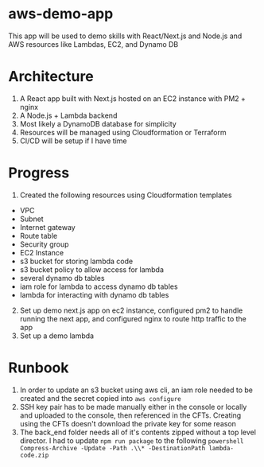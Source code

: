 # aws-demo-app
This app will be used to demo skills with React/Next.js and Node.js and AWS resources like Lambdas, EC2, and Dynamo DB

# Architecture
1. A React app built with Next.js hosted on an EC2 instance with PM2 + nginx
2. A Node.js + Lambda backend
3. Most likely a DynamoDB database for simplicity
4. Resources will be managed using Cloudformation or Terraform
5. CI/CD will be setup if I have time

# Progress
1. Created the following resources using Cloudformation templates
- VPC
- Subnet
- Internet gateway
- Route table
- Security group
- EC2 Instance
- s3 bucket for storing lambda code
- s3 bucket policy to allow access for lambda
- several dynamo db tables
- iam role for lambda to access dynamo db tables
- lambda for interacting with dynamo db tables
2. Set up demo next.js app on ec2 instance, configured pm2 to handle running the next app, and configured nginx to route http traffic to the app
3. Set up a demo lambda

# Runbook
1. In order to update an s3 bucket using aws cli, an iam role needed to be created and the secret copied into `aws configure`
2. SSH key pair has to be made manually either in the console or locally and uploaded to the console, then referenced in the CFTs. Creating using the CFTs doesn't download the private key for some reason
3. The back_end folder needs all of it's contents zipped without a top level director. I had to update `npm run package` to the following `powershell Compress-Archive -Update -Path .\\* -DestinationPath lambda-code.zip`